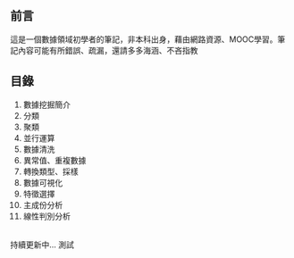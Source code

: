 前言
------------
這是一個數據領域初學者的筆記，非本科出身，藉由網路資源、MOOC學習。筆記內容可能有所錯誤、疏漏，還請多多海涵、不吝指教<br/>


目錄
------------
1. 數據挖掘簡介 <br/>
2. 分類<br/>
3. 聚類<br/>
4. 並行運算<br/>
5. 數據清洗<br/>
6. 異常值、重複數據<br/>
7. 轉換類型、採樣<br/>
8. 數據可視化<br/>
9. 特徵選擇<br/>
10. 主成份分析<br/>
11. 線性判別分析<br/>
<br/>
持續更新中...
測試
